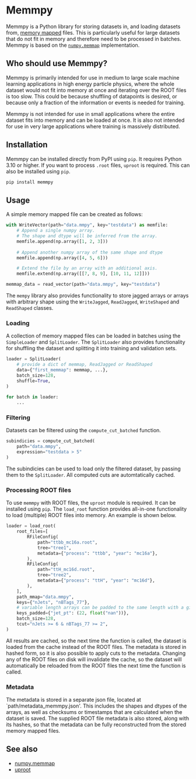 # Memmpy
Memmpy is a Python library for storing datasets in, and loading datasets from, [memory mapped](https://en.wikipedia.org/wiki/Memory-mapped_file) files. This is particularly useful for large datasets that do not fit in memory and therefore need to be processed in batches. Memmpy is based on the [`numpy.memmap`](https://numpy.org/doc/stable/reference/generated/numpy.memmap.html) implementation.

## Who should use Memmpy?
Memmpy is primarily intended for use in medium to large scale machine learning applications in high energy particle physics, where the whole dataset would not fit into memory at once and iterating over the ROOT files is too slow. This could be because shuffling of datapoints is desired, or because only a fraction of the information or events is needed for training. 

Memmpy is not intended for use in small applications where the entire dataset fits into memory and can be loaded at once. It is also not intended for use in very large applications where training is massively distributed.

## Installation
Memmpy can be installed directly from PyPI using `pip`. It requires Python 3.10 or higher.
If you want to process `.root` files, `uproot` is required. This can also be installed using `pip`.
```bash
pip install memmpy
```

## Usage
A simple memory mapped file can be created as follows:
```python
with WriteVector(path="data.mmpy", key="testdata") as memfile:
    # Append a single numpy array.
    # The shape and dtype will be inferred from the array.
    memfile.append(np.array([1, 2, 3]))
    
    # Append another numpy array of the same shape and dtype
    memfile.append(np.array([4, 5, 6]))

    # Extend the file by an array with an additional axis.
    memfile.extend(np.array([[7, 8, 9], [10, 11, 12]]))

memmap_data = read_vector(path="data.mmpy", key="testdata")
```

The `mempy` library also provides functionality to store jagged arrays or arrays with arbitrary shape using the `WriteJagged`, `ReadJagged`, `WriteShaped` and `ReadShaped` classes.

### Loading
A collection of memory mapped files can be loaded in batches using the `SimpleLoader` and `SplitLoader`. The `SplitLoader` also provides functionality for shuffling the dataset and splitting it into training and validation sets.
```python
loader = SplitLoader(
    # provide a dict of memmap, ReadJagged or ReadShaped
    data={"first_memmap": memmap, ...},  
    batch_size=128,
    shuffle=True,
)
    
for batch in loader:
    ...
```

### Filtering
Datasets can be filtered using the `compute_cut_batched` function.
```python
subindicies = compute_cut_batched(
    path="data.mmpy",
    expression="testdata > 5"
)
```
The subindicies can be used to load only the filtered dataset, by passing them to the `SplitLoader`. All computed cuts are automtatically cached.

### Processing ROOT files
To use `memmpy` with ROOT files, the `uproot` module is required. It can be installed using `pip`. The `load_root` function provides all-in-one functionality to load (multiple) ROOT files into memory. An example is shown below.
```python
loader = load_root(
    root_files=[
        RFileConfig(
            path="ttbb_mc16a.root",
            tree="tree1",
            metadata={"process": "ttbb", "year": "mc16a"},
        ),
        RFileConfig(
            path="ttH_mc16d.root",
            tree="tree2",
            metadata={"process": "ttH", "year": "mc16d"},
        ),
    ],
    path_mmap="data.mmpy",
    keys={"nJets", "nBTags_77"},
    # variable length arrays can be padded to the same length with a given value
    keys_padded={"jet_pt": (22, float("nan"))}, 
    batch_size=128,
    tcut="nJets >= 6 & nBTags_77 >= 2",
)
```
All results are cached, so the next time the function is called, the dataset is loaded from the cache instead of the ROOT files. The metadata is stored in hashed form, so it is also possible to apply cuts to the metadata.
Changing any of the ROOT files on disk will invalidate the cache, so the dataset will automatically be reloaded from the ROOT files the next time the function is called.

### Metadata
The metadata is stored in a separate json file, located at `path/metadata_memmpy.json'. This includes the shapes and dtypes of the arrays, as well as checksums or timestamps that are calculated when the dataset is saved.
The supplied ROOT file metadata is also stored, along with its hashes, so that the metadata can be fully reconstructed from the stored memory mapped files.

## See also
- [numpy.memmap](https://numpy.org/doc/stable/reference/generated/numpy.memmap.html)
- [uproot](https://uproot.readthedocs.io/en/latest/index.html)
